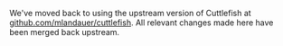 We've moved back to using the upstream version of Cuttlefish at [github.com/mlandauer/cuttlefish](https://github.com/mlandauer/cuttlefish). All relevant changes made here have been merged back upstream.
